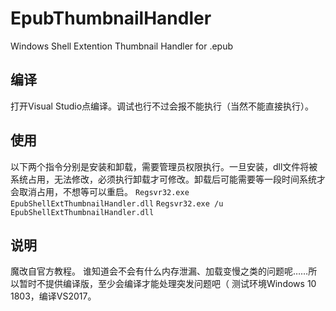 # EpubThumbnailHandler
 Windows Shell Extention Thumbnail Handler for .epub


 ## 编译
 打开Visual Studio点编译。调试也行不过会报不能执行（当然不能直接执行）。

 ## 使用

 以下两个指令分别是安装和卸载，需要管理员权限执行。一旦安装，dll文件将被系统占用，无法修改，必须执行卸载才可修改。卸载后可能需要等一段时间系统才会取消占用，不想等可以重启。
``` Regsvr32.exe  EpubShellExtThumbnailHandler.dll ```
``` Regsvr32.exe /u EpubShellExtThumbnailHandler.dll ```

 ## 说明
 魔改自官方教程。
 谁知道会不会有什么内存泄漏、加载变慢之类的问题呢……所以暂时不提供编译版，至少会编译才能处理突发问题吧（
 测试环境Windows 10 1803，编译VS2017。

